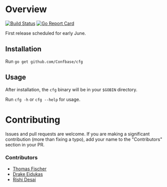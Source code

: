 # Overview

[![Build Status](https://travis-ci.org/Confbase/cfg.svg?branch=master)](https://travis-ci.org/Confbase/cfg) [![Go Report Card](https://goreportcard.com/badge/github.com/Confbase/cfg)](https://goreportcard.com/report/github.com/Confbase/cfg)

First release scheduled for early June.

## Installation

Run `go get github.com/Confbase/cfg`

## Usage

After installation, the `cfg` binary will be in your `$GOBIN` directory.

Run `cfg -h` or `cfg --help` for usage.

# Contributing

Issues and pull requests are welcome. If you are making a significant contribution (more than fixing a typo), add your name to the "Contributors" section in your PR.

### Contributors


* [Thomas Fischer](https://github.com/thomasdfischer)
* [Drake Eidukas](https://github.com/Drake-Eidukas)
* [Rishi Desai](https://github.com/apache8080)
